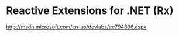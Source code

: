 <!--
id: 905957345
link: http://kevinisom.info/post/905957345/reactive-extensions-for-net-rx
slug: reactive-extensions-for-net-rx
date: Thu Aug 05 2010 15:47:09 GMT+1200 (NZST)
raw: {"blog_name":"kevinisom","id":905957345,"post_url":"http://kevinisom.info/post/905957345/reactive-extensions-for-net-rx","slug":"reactive-extensions-for-net-rx","type":"link","date":"2010-08-05 03:47:09 GMT","timestamp":1280980029,"state":"published","format":"html","reblog_key":"hXHomX6t","tags":[],"short_url":"http://tmblr.co/Zw68Yyr-y-X","highlighted":[],"feed_item":"http://msdn.microsoft.com/en-us/devlabs/ee794896.aspx","from_feed_id":"650234","note_count":0,"title":"Reactive Extensions for .NET (Rx)","url":"http://msdn.microsoft.com/en-us/devlabs/ee794896.aspx","description":""}
publish: 2010-08-05
tags: 
title: Reactive Extensions for .NET (Rx)
-->


Reactive Extensions for .NET (Rx)
=================================

<http://msdn.microsoft.com/en-us/devlabs/ee794896.aspx>

